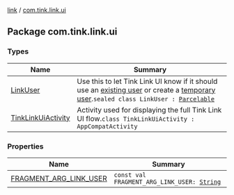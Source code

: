 [link](../index.md) / [com.tink.link.ui](./index.md)

## Package com.tink.link.ui

### Types

| Name | Summary |
|---|---|
| [LinkUser](-link-user/index.md) | Use this to let Tink Link UI know if it should use an [existing user](-link-user/-existing-user/index.md) or create a [temporary user](-link-user/-temporary-user/index.md).`sealed class LinkUser : `[`Parcelable`](https://developer.android.com/reference/android/os/Parcelable.html) |
| [TinkLinkUiActivity](-tink-link-ui-activity/index.md) | Activity used for displaying the full Tink Link UI flow.`class TinkLinkUiActivity : AppCompatActivity` |

### Properties

| Name | Summary |
|---|---|
| [FRAGMENT_ARG_LINK_USER](-f-r-a-g-m-e-n-t_-a-r-g_-l-i-n-k_-u-s-e-r.md) | `const val FRAGMENT_ARG_LINK_USER: `[`String`](https://kotlinlang.org/api/latest/jvm/stdlib/kotlin/-string/index.html) |
